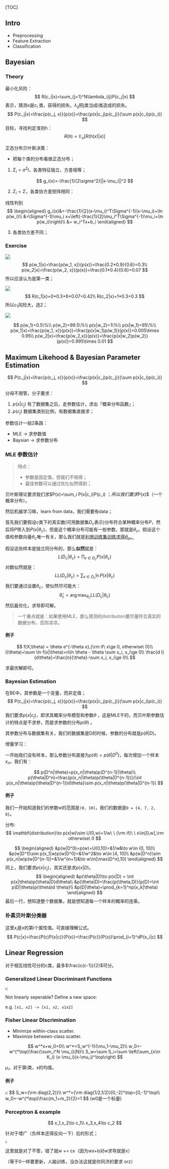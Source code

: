 [TOC]

## Intro

- Preprocessing 
- Feature Extraction
- Classification

## Bayesian

### Theory

最小化风险：
$$
R(c_i|x)=\sum_{j=1}^N\lambda_{ij}P(c_j|x)
$$
表示，猜测x是$c_i$ 类，获得的损失。$\lambda_{ij}$把j类当成i类造成的损失。
$$
P(c_j|x)=\frac{p(c_j, x)}{p(x)}=\frac{p(x|c_j)p(c_j)}{\sum p(x|c_i)p(c_i)}
$$
目标，寻找判定准则h：
$$
R(h)=\mathbb E_x[R(h(x)|x)]
$$

正态分布贝叶斯决策：

- 把每个类的分布看做正态分布；

1. $\Sigma_i=\sigma^2I$，各类特征独立，方差相等；

$$
g_i(x)=-\frac{1}{2\sigma^2}||x-\mu_i||^2
$$

2. $\Sigma_i=\Sigma$，各类协方差矩阵相同：

线性判别
$$
\begin{aligned}
g_i(x)&=-\frac{1}{2}(x-\mu_i)^T\Sigma^{-1}(x-\mu_i)+\ln p(w_i)\\
&=\Sigma^{-1}\mu_i x+\left(-\frac{1}{2}\mu_i^T\Sigma^{-1}\mu_i+\ln p(w_i)\right)\\
&= w_i^Tx+b_i
\end{aligned}
$$

3. 各类协方差不同；

### Exercise

![](https://i.loli.net/2019/12/17/5yDJZIgvUftWRaB.png)
$$
p(w_1|x)=\frac{p(w_1, x)}{p(x)}=\frac{0.2*0.9}{0.6}=0.3\\
p(w_2|x)=\frac{p(w_2, x)}{p(x)}=\frac{0.1*0.4}{0.6}=0.07
$$
所以应该认为是第一类；

![](https://i.loli.net/2019/12/17/JAq7RkQ25cSlZT6.png)
$$
R(c_1|x)=0*0.3+6*0.07=0.42\\
R(c_2|x)=1*0.3=0.3
$$
所以$c_1$风险大，选2；

![](https://i.loli.net/2019/12/17/9fJ6ONguK4rx8T2.png)

$$
p(w_1)=0.5\%\\
p(w_2)=99.5\%\\
p(x|w_2)=1\%\\
p(x|w_1)=95\%\\
p(w_1|x)=\frac{p(w_1, x)}{p(x)}=\frac{p(x|w_1)p(w_1)}{p(x)}=0.005\times 0.95\\
p(w_2|x)=\frac{p(w_2,x)}{p(x)}=\frac{p(x|w_2)p(w_2)}{p(x)}=0.995\times 0.01
$$

## Maximum Likehood & Bayesian Parameter Estimation

$$
P(c_j|x)=\frac{p(c_j, x)}{p(x)}=\frac{p(x|c_j)p(c_j)}{\sum p(x|c_i)p(c_i)}
$$

分母不用管，分子要求：

1. $p(x|c_j)$ 有了数据集之后，走参数估计，求出「概率分布函数」；
2. $p(c_j)$ 数据集类别比例，有数据集直接求；

参数估计一般2条路：

- MLE -> 求参数值
- Baysian -> 求参数分布

### MLE 参数估计

> 特点：
>
> - 参数是固定值，但我们不晓得；
> - 最佳参数可以通过优化似然得到；

贝叶斯理论要求我们求$P(x)=\sum_i P(x|c_i)P(c_i) $；所以我们要求$P(x)$（一个概率分布）。

然后机器学习嘛，learn from data，我们需要有data；

首先我们要假设c类下的真实数(可用数据集$D_c$表示)分布符合某种概率分布$P$，然后将$P$带入到$P(x|\theta_c)$，但是这个概率分布可能有一些参数，那就是$\theta_c$。假设这个值和参数向量$\theta_c$唯一有关，那么我们就是<u>利用训练集训练求得$\theta_c$。</u>

假设这些样本是独立同分布的，那么**似然**就是：
$$
L(D_c|\theta_c)=\prod_{x\in D_c}P(x|\theta_c)
$$
对数似然就是：
$$
LL(D_c|\theta_c)=\sum_{x\in D_c}\ln P(x|\theta_c)
$$
我们要通过设置$\theta_c$，使似然尽可能大：
$$
\hat\theta_c=\arg\max_{\theta_c}LL(D_c|\theta_c)
$$
然后最优化，求导即可解。

> 一个重点就是：如果使用MLE，那么预测的distribution要尽量符合真实的数据分布，否则凉凉。

#### 例子

$$
f(X;\theta) = \theta e^{-\theta x},{\rm if\ x\ge 0, otherwise\ 0}\\
l(\theta)=\sum \ln f(x|\theta)=n\ln \theta - \theta \sum x_i, x_i\ge 0\\
\frac{d l}{d\theta}=\frac{n}{\theta}-\sum x_i, x_i\ge 0\\
$$

求最优解即可。

### Bayesian Estimation

在BE中，其参数是一个变量，而非定值；
$$
P(c_j|x)=\frac{p(c_j, x)}{p(x)}=\frac{p(x|c_j)p(c_j)}{\sum p(x|c_i)p(c_i)}
$$
我们要求$p(x|c_j)$，即求其概率分布模型和参数$\theta$ ，这是MLE干的，而贝叶斯参数估计的特点是不求参，而是求参数的分布$p(\theta)$ 。

其参数分布与数据集有关，我们的数据集是D的时候，参数的分布就是$p(\theta|D)$。

增量学习：

一开始我们没有样本，那么参数分布直接为$p(\theta) = p(\theta|D^0)$，每次增加一个样本$x_n$，我们有：

$$
p(D^n|\theta)=p(x_n|\theta)p(D^{n-1}|\theta)\\
p(\theta|D^n)=\frac{p(x_n|\theta)p(\theta|D^{n-1})}{\int p(x_n|\theta)p(\theta|D^{n-1})d\theta}\sim p(x_n|\theta)p(\theta|D^{n-1})
$$

#### 例子

我们一开始知道我们的参数w的范围是`(0, 10]`，我们的数据是`D = {4, 7, 2, 8}`。

分布:
$$
\mathbf{distribution}\to p(x|w)\sim U(0,w)=1/w\ \ {\rm if}\ \ x\in[0,w],\rm otherwise\ 0
$$

$$
\begin{aligned}
&p(w|D^0)=p(w)=U(0,10)=&1/w&\to w\in (0, 10]\\
&p(w|D^1)\sim p(x_1|w)p(w|D^0)=&1/w^2&\to w\in [4, 10]\\
&p(w|D^n)\sim p(x_n|w)p(w|D^{n-1})=&1/w^{n+1}&\to w\in[\max{D^n},10]
\end{aligned}
$$
同上，我们要求$p(x|c_j)$，其实还是求$p(x|D)$。
$$
\begin{aligned}
&p(\theta|D)\to p(x|D) = \int p(x|\theta)p(\theta|D)d\theta\\
&p(\theta|D)=\frac{p(\theta,D)}{p(D)=\int p(D|\theta)p(\theta)d \theta}\\
&p(D|\theta)=\prod_{k=1}^np(x_k|\theta)
\end{aligned}
$$
最后一行，想知道整个数据集，就是想知道每一个样本的概率的连乘。

### 朴素贝叶斯分类器

这里$x_i$是x的第i个属性值。可直接理解公式。
$$
P(c|x)=\frac{P(c)P(x|c)}{P(x)}=\frac{P(c)}{P(x)}\prod_{i=1}^dP(x_i|c)
$$

## Linear Regression

对于相互线性可分的c类，最多$\frac{c(c-1)}{2}$可分。

### Generalized Linear Discriminant Functions 

<img src="https://i.loli.net/2019/12/22/NqBQyc2fSH7d6Ra.png" style="zoom:50%;" />

Not linearly seperable? Define a  new space:

e.g. `[x1, x2] -> [x1, x2, x1x2]`

### Fisher Linear DIscrimination

- Minimize within-class scatter.
- Maximize between-class scatter.

$$
w^*x+w_0=0\\
w^*=S_w^{-1}(\mu_1-\mu_2)\\
w_0=-w^{*\top}\frac{\sum_i^N \mu_i}{N}\\
S_w=\sum S_i=\sum \left(\sum_{x\in K_i} (x-\mu_i)(x-\mu_i)^\top\right)
$$

$\mu_i$，对于第i类，x的均值。

#### 例子

<img src="https://i.loli.net/2019/12/22/Lb4BTQOalEieHYf.png" style="zoom:50%;" />
$$
S_w={\rm diag(2,2)}\\
w^*={\rm diag(1/2,1/2)}[0,-2]^\top=[0,-1]^\top\\
w_0=-w^{*\top}\frac{m_1+m_2}{2}=1
$$
(w0是一个标量)

### Perceptron & example

$$
x_1,x_2\to c_1\\
x_3,x_4\to c_2
$$

针对于增广（负样本还得反向一下）后的形式；

<img src="https://i.loli.net/2019/12/22/L28dD3RmJHiCbMu.png" style="zoom:40%;" />

这里就是对了不管，错了就w += cx（因为wx+b对w求导就是x）

（等于0一样要更新，人脑训练，没办法这就是你同济的要求 orz）